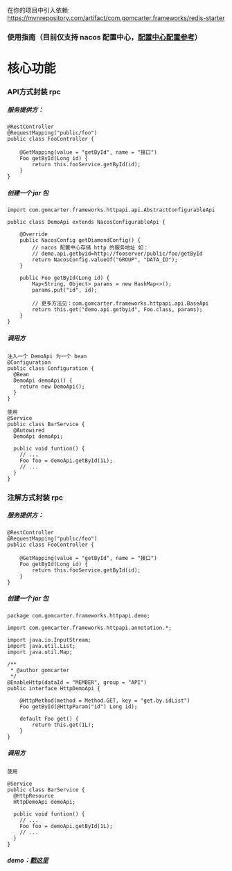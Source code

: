 在你的项目中引入依赖: https://mvnrepository.com/artifact/com.gomcarter.frameworks/redis-starter

### 使用指南（目前仅支持 nacos 配置中心，<a href="https://github.com/gomcarter/developer/blob/master/README.md">配置中心配置参考</a>）



# 核心功能

### API方式封装 rpc

##### 服务提供方：
```
@RestController
@RequestMapping("public/foo")
public class FooController {

    @GetMapping(value = "getById", name = "接口")
    Foo getById(Long id) {
        return this.fooService.getById(id);
    }
}
```

##### 创建一个 jar 包
```
import com.gomcarter.frameworks.httpapi.api.AbstractConfigurableApi

public class DemoApi extends NacosConfigurableApi {
    
    @Override
    public NacosConfig getDiamondConfig() {
        // nacos 配置中心存储 http 的服务地址 如：
        // demo.api.getbyid=http://fooserver/public/foo/getById
        return NacosConfig.valueOf("GROUP", "DATA_ID");
    }

    public Foo getById(Long id) {
        Map<String, Object> params = new HashMap<>();
        params.put("id", id);
        
        // 更多方法见：com.gomcarter.frameworks.httpapi.api.BaseApi
        return this.get("demo.api.getbyid", Foo.class, params);
    }
}
```

##### 调用方
```
注入一个 DemoApi 为一个 bean
@Configuration
public class Configuration {
  @Bean
  DemoApi demoApi() {
    return new DemoApi();
  }
}

使用
@Service
public class BarService {
  @Autowired
  DemoApi demoApi;
  
  public void funtion() {
    // ...
    Foo foo = demoApi.getById(1L);
    // ...
  }
}
```


### 注解方式封装 rpc
##### 服务提供方：
```
@RestController
@RequestMapping("public/foo")
public class FooController {

    @GetMapping(value = "getById", name = "接口")
    Foo getById(Long id) {
        return this.fooService.getById(id);
    }
}
```

##### 创建一个 jar 包
```
package com.gomcarter.frameworks.httpapi.demo;

import com.gomcarter.frameworks.httpapi.annotation.*;

import java.io.InputStream;
import java.util.List;
import java.util.Map;

/**
 * @author gomcarter
 */
@EnableHttp(dataId = "MEMBER", group = "API")
public interface HttpDemoApi {

    @HttpMethod(method = Method.GET, key = "get.by.idList")
    Foo getById(@HttpParam("id") Long id);

    default Foo get() {
        return this.get(1L);
    }
}
```

##### 调用方
```
使用

@Service
public class BarService {
  @HttpResource
  HttpDemoApi demoApi;
  
  public void funtion() {
    // ...
    Foo foo = demoApi.getById(1L);
    // ...
  }
}
```
##### demo：<a href="https://github.com/gomcarter/frameworks/tree/master/http-api-starter/src/main/java/com/gomcarter/frameworks/httpapi/demo">戳这里</a>

